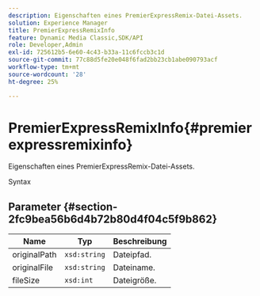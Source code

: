 ```yaml
---
description: Eigenschaften eines PremierExpressRemix-Datei-Assets.
solution: Experience Manager
title: PremierExpressRemixInfo
feature: Dynamic Media Classic,SDK/API
role: Developer,Admin
exl-id: 725612b5-6e60-4c43-b33a-11c6fccb3c1d
source-git-commit: 77c88d5fe20e048f6fad2bb23cb1abe090793acf
workflow-type: tm+mt
source-wordcount: '28'
ht-degree: 25%

---
```


# PremierExpressRemixInfo{#premierexpressremixinfo}

Eigenschaften eines PremierExpressRemix-Datei-Assets.

Syntax

## Parameter {#section-2fc9bea56b6d4b72b80d4f04c5f9b862}

| Name | Typ | Beschreibung |
|---|---|---|
| originalPath | `xsd:string` | Dateipfad. |
| originalFile | `xsd:string` | Dateiname. |
| fileSize | `xsd:int` | Dateigröße. |

